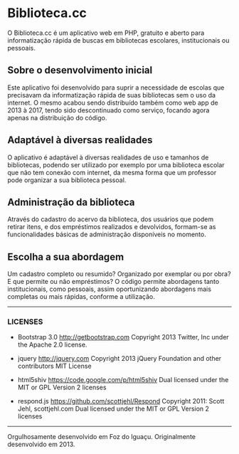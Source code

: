 # Biblioteca.cc
O Biblioteca.cc é um aplicativo web em PHP, gratuito e aberto para informatização rápida de buscas em bibliotecas escolares, institucionais ou pessoais.

## Sobre o desenvolvimento inicial
Este aplicativo foi desenvolvido para suprir a necessidade de escolas que precisavam da informatização rápida de suas bibliotecas sem o uso da internet. O mesmo acabou sendo distribuído também como web app de 2013 à 2017, tendo sido descontinuado como serviço, focando agora apenas na distribuição do código.

## Adaptável à diversas realidades
O aplicativo é adaptável à diversas realidades de uso e tamanhos de bibliotecas, podendo ser utilizado por exemplo por uma biblioteca escolar que não tem conexão com internet, da mesma forma que um professor pode organizar a sua biblioteca pessoal.

## Administração da biblioteca
Através do cadastro do acervo da biblioteca, dos usuários que podem retirar itens, e dos empréstimos realizados e devolvidos, formam-se as funcionalidades básicas de administração disponíveis no momento.

## Escolha a sua abordagem
Um cadastro completo ou resumido? Organizado por exemplar ou por obra? E que permite ou não empréstimos? O código permite abordagens tanto institucionais, como pessoais, assim oportunizando abordagens mais completas ou mais rápidas, conforme a utilização.

--- 

### LICENSES

- Bootstrap 3.0
http://getbootstrap.com 
Copyright 2013 Twitter, Inc under the Apache 2.0 license.

- jquery
http://jquery.com
Copyright 2013 jQuery Foundation and other contributors
MIT License

- html5shiv
https://code.google.com/p/html5shiv
Dual licensed under the MIT or GPL Version 2 licenses

- respond.js
https://github.com/scottjehl/Respond
Copyright 2011: Scott Jehl, scottjehl.com
Dual licensed under the MIT or GPL Version 2 licenses

---

Orgulhosamente desenvolvido em Foz do Iguaçu.
Originalmente desenvolvido em 2013.
